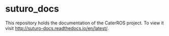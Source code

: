 # suturo_docs

This repository holds the documentation of the CaterROS project.
To view it visit http://suturo-docs.readthedocs.io/en/latest/.